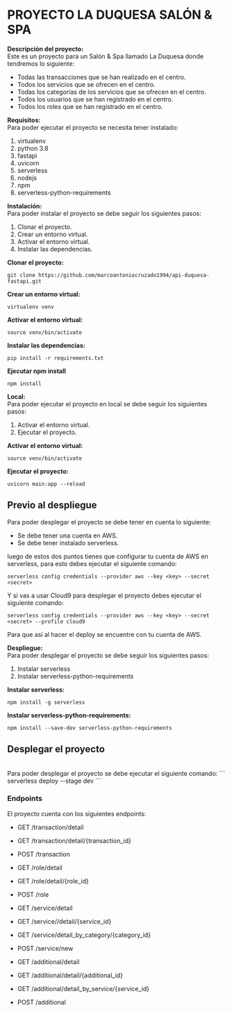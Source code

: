 # PROYECTO LA DUQUESA SALÓN & SPA

<b>Descripción del proyecto:</b>
<br>
Este es un proyecto para un Salón & Spa llamado La Duquesa donde tendremos lo siguiente:
<br>
- Todas las transacciones que se han realizado en el centro.
- Todos los servicios que se ofrecen en el centro.
- Todas los categorías de los servicios que se ofrecen en el centro.
- Todos los usuarios que se han registrado en el centro.
- Todos los roles que se han registrado en el centro.

<b>Requisitos:</b>
<br>
Para poder ejecutar el proyecto se necesita tener instalado:
<ol>
<li>virtualenv</li>
<li>python 3.8</li>
<li>fastapi</li>
<li>uvicorn</li>
<li>serverless</li>
<li>nodejs</li>
<li>npm</li>
<li>serverless-python-requirements</li>
</ol>

<b>Instalación:</b>
<br>
Para poder instalar el proyecto se debe seguir los siguientes pasos:
<ol>
<li>Clonar el proyecto.</li>
<li>Crear un entorno virtual.</li>
<li>Activar el entorno virtual.</li>
<li>Instalar las dependencias.</li>
</ol>

<b>Clonar el proyecto:</b>
<br>
```
git clone https://github.com/marcoantoniocruzado1994/api-duquesa-fastapi.git
```

<b>Crear un entorno virtual:</b>
<br>
```
virtualenv venv
```

<b>Activar el entorno virtual:</b>
<br>
```
source venv/bin/activate
```

<b>Instalar las dependencias:</b>
<br>
```
pip install -r requirements.txt
```

<b>Ejecutar npm install</b>
<br>
```
npm install
```

<b>Local:</b>
<br>
Para poder ejecutar el proyecto en local se debe seguir los siguientes pasos:
<ol>
<li>Activar el entorno virtual.</li>
<li>Ejecutar el proyecto.</li>
</ol>

<b>Activar el entorno virtual:</b>
<br>
```
source venv/bin/activate
```

<b>Ejecutar el proyecto:</b>
<br>
```
uvicorn main:app --reload
```

## Previo al despliegue

Para poder desplegar el proyecto se debe tener en cuenta lo siguiente:

- Se debe tener una cuenta en AWS.
- Se debe tener instalado serverless.

luego de estos dos puntos tienes que configurar tu cuenta de AWS en serverless, para esto debes ejecutar el siguiente comando:

```
serverless config credentials --provider aws --key <key> --secret <secret>
```

Y si vas a usar Cloud9 para desplegar el proyecto debes ejecutar el siguiente comando:

```
serverless config credentials --provider aws --key <key> --secret <secret> --profile cloud9
```

Para que así al hacer el deploy se encuentre con tu cuenta de AWS.

<b>Despliegue:</b>
<br>
Para poder desplegar el proyecto se debe seguir los siguientes pasos:
<ol>
<li>Instalar serverless</li>
<li>Instalar serverless-python-requirements</li>
</ol>

<b>Instalar serverless:</b>
<br>
```
npm install -g serverless
```

<b>Instalar serverless-python-requirements:</b>
<br>
```
npm install --save-dev serverless-python-requirements
```

## Desplegar el proyecto
<br>
Para poder desplegar el proyecto se debe ejecutar el siguiente comando:
```
serverless deploy --stage dev
```

### Endpoints
El proyecto cuenta con los siguientes endpoints:

- GET /transaction/detail
- GET /transaction/detail/{transaction_id}
- POST /transaction

- GET /role/detail
- GET /role/detail/{role_id}
- POST /role

- GET /service/detail
- GET /service//detail/{service_id}
- GET /service/detail_by_category/{category_id}
- POST /service/new

- GET /additional/detail
- GET /additional/detail/{additional_id}
- GET /additional/detail_by_service/{service_id}
- POST /additional